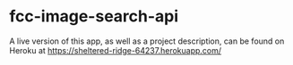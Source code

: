 # fcc-image-search-api

A live version of this app, as well as a project description, can be found on Heroku at https://sheltered-ridge-64237.herokuapp.com/
